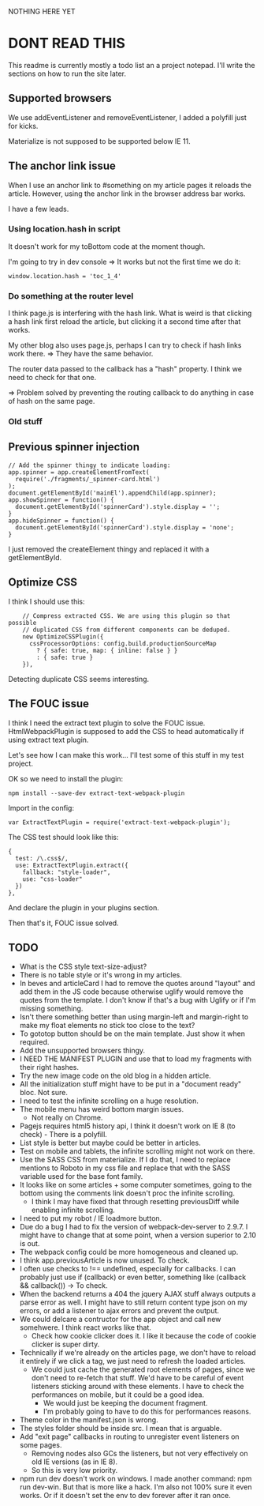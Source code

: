 NOTHING HERE YET

# DONT READ THIS
This readme is currently mostly a todo list an a project notepad. I'll write the sections on how to run the site later.

## Supported browsers
We use addEventListener and removeEventListener, I added a polyfill just for kicks.

Materialize is not supposed to be supported below IE 11.

## The anchor link issue
When I use an anchor link to #something on my article pages it reloads the article.
However, using the anchor link in the browser address bar works.

I have a few leads.

### Using location.hash in script
It doesn't work for my toBottom code at the moment though.

I'm going to try in dev console => It works but not the first time we do it:
```
window.location.hash = 'toc_1_4'
```

### Do something at the router level
I think page.js is interfering with the hash link.
What is weird is that clicking a hash link first reload the article, but clicking it a second time after that works.

My other blog also uses page.js, perhaps I can try to check if hash links work there. => They have the same behavior.

The router data passed to the callback has a "hash" property. I think we need to check for that one.

=> Problem solved by preventing the routing callback to do anything in case of hash on the same page.

### Old stuff

## Previous spinner injection
```
// Add the spinner thingy to indicate loading:
app.spinner = app.createElementFromText(
  require('./fragments/_spinner-card.html')
);
document.getElementById('mainEl').appendChild(app.spinner);
app.showSpinner = function() {
  document.getElementById('spinnerCard').style.display = '';
}
app.hideSpinner = function() {
  document.getElementById('spinnerCard').style.display = 'none';
}
```
I just removed the createElement thingy and replaced it with a getElementById.

## Optimize CSS
I think I should use this:
```
    // Compress extracted CSS. We are using this plugin so that possible
    // duplicated CSS from different components can be deduped.
    new OptimizeCSSPlugin({
      cssProcessorOptions: config.build.productionSourceMap
        ? { safe: true, map: { inline: false } }
        : { safe: true }
    }),
```
Detecting duplicate CSS seems interesting.

## The FOUC issue
I think I need the extract text plugin to solve the FOUC issue. HtmlWebpackPlugin is supposed to add the CSS to head automatically if using extract text plugin.

Let's see how I can make this work... I'll test some of this stuff in my test project.

OK so we need to install the plugin:
```
npm install --save-dev extract-text-webpack-plugin
```

Import in the config:
```
var ExtractTextPlugin = require('extract-text-webpack-plugin');
```

The CSS test should look like this:
```
{
  test: /\.css$/,
  use: ExtractTextPlugin.extract({
    fallback: "style-loader",
    use: "css-loader"
  })
},
```

And declare the plugin in your plugins section.

Then that's it, FOUC issue solved.

## TODO

* What is the CSS style text-size-adjust?
* There is no table style or it's wrong in my articles.
* In beves and articleCard I had to remove the quotes around "layout" and add them in the JS code because otherwise uglify would remove the quotes from the template. I don't know if that's a bug with Uglify or if I'm missing something.
* Isn't there something better than using margin-left and margin-right to make my float elements no stick too close to the text?
* To gototop button should be on the main template. Just show it when required.
* Add the unsupported browsers thingy.
* I NEED THE MANIFEST PLUGIN and use that to load my fragments with their right hashes.
* Try the new image code on the old blog in a hidden article.
* All the initialization stuff might have to be put in a "document ready" bloc. Not sure.
* I need to test the infinite scrolling on a huge resolution.
* The mobile menu has weird bottom margin issues.
  * Not really on Chrome.
* Pagejs requires html5 history api, I think it doesn't work on IE 8 (to check) - There is a polyfill.
* List style is better but maybe could be better in articles.
* Test on mobile and tablets, the infinite scrolling might not work on there.
* Use the SASS CSS from materialize. If I do that, I need to replace mentions to Roboto in my css file and replace that with the SASS variable used for the base font family.
* It looks like on some articles + some computer sometimes, going to the bottom using the comments link doesn't proc the infinite scrolling.
  * I think I may have fixed that through resetting previousDiff while enabling infinite scrolling.
* I need to put my robot / IE loadmore button.
* Due do a bug I had to fix the version of webpack-dev-server to 2.9.7. I might have to change that at some point, when a version superior to 2.10 is out.
* The webpack config could be more homogeneous and cleaned up.
* I think app.previousArticle is now unused. To check.
* I often use checks to !== undefined, especially for callbacks. I can probably just use if (callback) or even better, something like (callback && callback())  -> To check.
* When the backend returns a 404 the jquery AJAX stuff always outputs a parse error as well. I might have to still return content type json on my errors, or add a listener to ajax errors and prevent the output.
* We could delcare a contructor for the app object and call new somehwere. I think react works like that.
  * Check how cookie clicker does it. I like it because the code of cookie clicker is super dirty.
* Technically if we're already on the articles page, we don't have to reload it entirely if we click a tag, we just need to refresh the loaded articles.
  * We could just cache the generated root elements of pages, since we don't need to re-fetch that stuff. We'd have to be careful of event listeners sticking around with these elements. I have to check the performances on mobile, but it could be a good idea.
    * We would just be keeping the document fragment.
     * I'm probably going to have to do this for performances reasons.
* Theme color in the manifest.json is wrong.
* The styles folder should be inside src. I mean that is arguable.
* Add "exit page" callbacks in routing to unregister event listeners on some pages.
  * Removing nodes also GCs the listeners, but not very effectively on old IE versions (as in IE 8).
  * So this is very low priority.
* npm run dev doesn't work on windows. I made another command: npm run dev-win. But that is more like a hack. I'm also not 100% sure it even works. Or if it doesn't set the env to dev forever after it ran once.